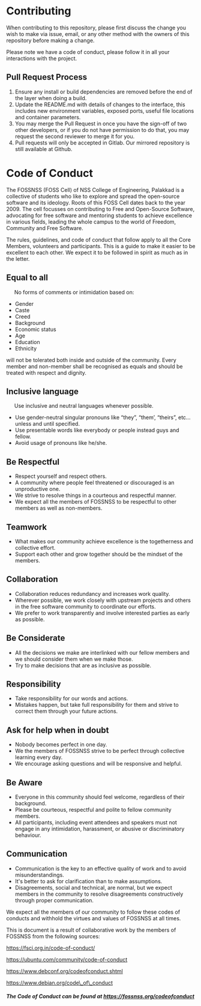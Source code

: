 # Contributing

When contributing to this repository, please first discuss the change you wish to make via issue,
email, or any other method with the owners of this repository before making a change. 

Please note we have a code of conduct, please follow it in all your interactions with the project.

## Pull Request Process

1. Ensure any install or build dependencies are removed before the end of the layer when doing a 
   build.
2. Update the README.md with details of changes to the interface, this includes new environment 
   variables, exposed ports, useful file locations and container parameters.
3. You may merge the Pull Request in once you have the sign-off of two other developers, or if you 
   do not have permission to do that, you may request the second reviewer to merge it for you.
4. Pull requests will only be accepted in Gitlab. Our mirrored repository is still available at Github.


# Code of Conduct

The FOSSNSS (FOSS Cell) of NSS College of Engineering, Palakkad is a collective of students who like to explore and spread the open-source software and its ideology. Roots of this FOSS Cell dates back to the year 2009. The cell focusses on contributing to Free and Open-Source Software, advocating for free software and mentoring students to achieve excellence in various fields, leading the whole campus to the world of Freedom, Community and Free Software.

The rules, guidelines, and code of conduct that follow apply to all the Core Members, volunteers and participants. This is a guide to make it easier to be excellent to each other. We expect it to be followed in spirit as much as in the letter.

##  Equal to all

`	`No forms of comments or intimidation based on:

* Gender
* Caste
* Creed
* Background
* Economic status
* Age
* Education
* Ethnicity

will not be tolerated both inside and outside of the community.
Every member and non-member shall be recognised as equals and should be treated with respect and dignity.

## Inclusive language

`	`Use inclusive and neutral languages whenever possible.

* Use gender-neutral singular pronouns like “they”, “them’, “theirs”, etc... unless and until specified.
* Use presentable words like everybody or people instead guys and fellow.
* Avoid usage of pronouns like he/she.

## Be Respectful

* Respect yourself and respect others.
* A community where people feel threatened or discouraged is an unproductive one.
* We strive to resolve things in a courteous and respectful manner.
* We expect all the members of FOSSNSS to be respectful to other members as well as non-members.

## Teamwork

* What makes our community achieve excellence is the togetherness and collective effort.
* Support each other and grow together should be the mindset of the members.

##  Collaboration

* Collaboration reduces redundancy and increases work quality.
* Wherever possible, we work closely with upstream projects and others in the free software community to coordinate our efforts.
* We prefer to work transparently and involve interested parties as early as possible.

## Be Considerate

* All the decisions we make are interlinked with our fellow members and we should consider them when we make those.
* Try to make decisions that are as inclusive as possible.

## Responsibility

* Take responsibility for our words and actions.
* Mistakes happen, but take full responsibility for them and strive to correct them through your future actions.

## Ask for help when in doubt

* Nobody becomes perfect in one day.
* We the members of FOSSNSS strive to be perfect through collective learning every day.
* We encourage asking questions and will be responsive and helpful.

## Be Aware

* Everyone in this community should feel welcome, regardless of their background.
* Please be courteous, respectful and polite to fellow community members.
* All participants, including event attendees and speakers must not engage in any intimidation, harassment, or abusive or discriminatory behaviour.



## Communication

* Communication is the key to an effective quality of work and to avoid misunderstandings.
* It's better to ask for clarification than to make assumptions.
* Disagreements, social and technical, are normal, but we expect members in the community to resolve disagreements constructively through proper communication.

We expect all the members of our community to follow these codes of conducts and withhold the virtues and values of FOSSNSS at all times.

This is document is a result of collaborative work by the members of FOSSNSS from the following sources:

https://fsci.org.in/code-of-conduct/

https://ubuntu.com/community/code-of-conduct

https://www.debconf.org/codeofconduct.shtml

https://www.debian.org/code\_of\_conduct

##### The Code of Conduct can be found at https://fossnss.org/codeofconduct

